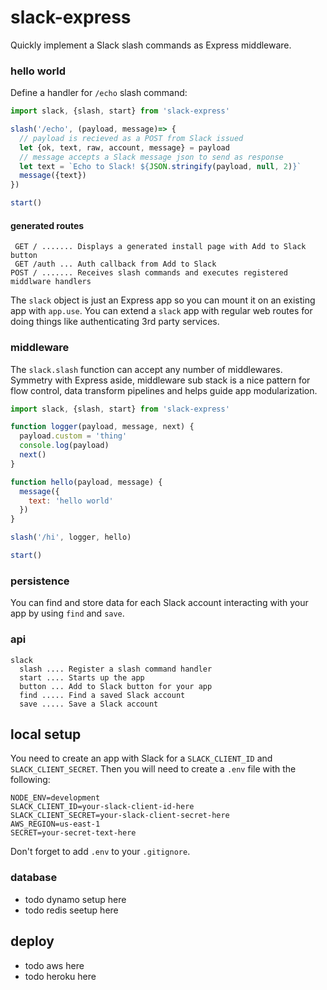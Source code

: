 # slack-express

Quickly implement a Slack slash commands as Express middleware.

### hello world

Define a handler for `/echo` slash command:

```javascript
import slack, {slash, start} from 'slack-express'

slash('/echo', (payload, message)=> {
  // payload is recieved as a POST from Slack issued
  let {ok, text, raw, account, message} = payload
  // message accepts a Slack message json to send as response 
  let text = `Echo to Slack! ${JSON.stringify(payload, null, 2)}`
  message({text})
})

start()
```

#### generated routes

```
 GET / ....... Displays a generated install page with Add to Slack button
 GET /auth ... Auth callback from Add to Slack
POST / ....... Receives slash commands and executes registered middlware handlers

```

The `slack` object is just an Express app so you can mount it on an existing app with `app.use`. You can extend a `slack` app with regular web routes for doing things like authenticating 3rd party services. 

### middleware

The `slack.slash` function can accept any number of middlewares. Symmetry with Express aside, middleware sub stack is a nice pattern for flow control, data transform pipelines and helps guide app modularization. 

```javascript
import slack, {slash, start} from 'slack-express'

function logger(payload, message, next) {
  payload.custom = 'thing'
  console.log(payload)
  next()
}

function hello(payload, message) {
  message({
    text: 'hello world'
  })
}

slash('/hi', logger, hello)

start()

```

### persistence

You can find and store data for each Slack account interacting with your app by using `find` and `save`. 

### api

```
slack
  slash .... Register a slash command handler
  start .... Starts up the app
  button ... Add to Slack button for your app
  find ..... Find a saved Slack account
  save ..... Save a Slack account

```

## local setup

You need to create an app with Slack for a `SLACK_CLIENT_ID` and `SLACK_CLIENT_SECRET`. Then you will need to create a `.env` file with the following:

```
NODE_ENV=development
SLACK_CLIENT_ID=your-slack-client-id-here
SLACK_CLIENT_SECRET=your-slack-client-secret-here
AWS_REGION=us-east-1
SECRET=your-secret-text-here

```

Don't forget to add `.env` to your `.gitignore`.

### database

- todo dynamo setup here
- todo redis seetup here

## deploy

- todo aws here
- todo heroku here

